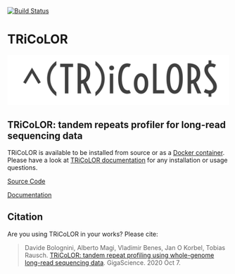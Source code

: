 [![Build Status](https://travis-ci.com/davidebolo1993/TRiCoLOR.svg?branch=master)](https://travis-ci.com/davidebolo1993/TRiCoLOR)

# TRiCoLOR

![alt text](TRiCoLOR.png)

## TRiCoLOR: tandem repeats profiler for long-read sequencing data

TRiCoLOR is available to be installed from source or as a [Docker container](https://hub.docker.com/r/davidebolo1993/tricolor).
Please have a look at [TRiCoLOR documentation](https://davidebolo1993.github.io/tricolordoc/) for any installation or usage questions.

[Source Code](https://github.com/davidebolo1993/TRiCoLOR/tree/master/TRiCoLOR)

[Documentation](https://davidebolo1993.github.io/tricolordoc/)

## Citation

Are you using TRiCoLOR in your works? Please cite:

> Davide Bolognini, Alberto Magi, Vladimir Benes, Jan O Korbel, Tobias Rausch. [TRiCoLOR: tandem repeat profiling using whole-genome long-read sequencing data](https://academic.oup.com/gigascience/article/9/10/giaa101/5918863?searchresult=1). GigaScience. 2020 Oct 7.
